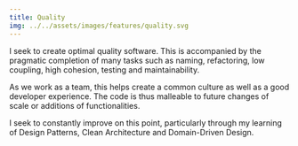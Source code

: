 ```yaml
---
title: Quality
img: ../../assets/images/features/quality.svg
---
```


I seek to create optimal quality software. This is accompanied by the pragmatic completion of many tasks such as naming, refactoring, low coupling, high cohesion, testing and maintainability.

As we work as a team, this helps create a common culture as well as a good developer experience. The code is thus malleable to future changes of scale or additions of functionalities.

I seek to constantly improve on this point, particularly through my learning of Design Patterns, Clean Architecture and Domain-Driven Design.
